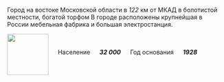 <!--2021-10-30 00:47:59-->
Город на востоке Московской области в *122* км от МКАД в болотистой местности, богатой торфом
В городе расположены крупнейшая в России мебельная фабрика и большая электростанция.

<img src="/posts/Места Подмосковья/Shatura.gif" align="middle" width="96px"> &emsp; 
Население &emsp; ***32 000*** &emsp;
Год основания &emsp; ***1928***